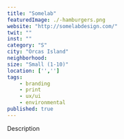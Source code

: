 ```yaml
---
title: "Somelab"
featuredImage: ./-hamburgers.png
website: "http://somelabdesign.com/"
twit: ""
inst: ""
category: "S"
city: "Orcas Island"
neighborhood:
size: "Small (1-10)"
location: ['','']
tags:
    - branding
    - print
    - ux/ui
    - environmental
published: true
---
```


Description
